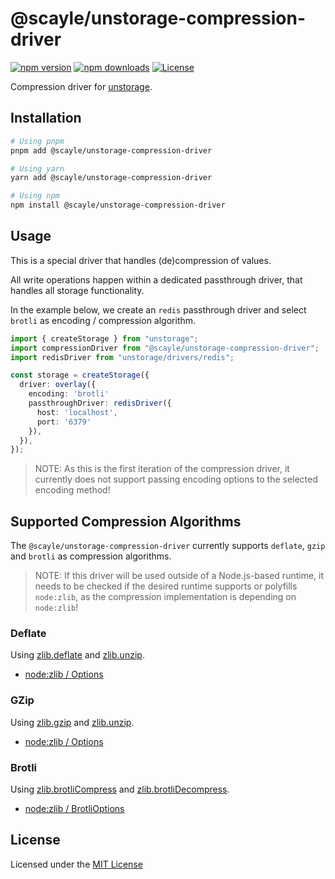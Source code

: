 # @scayle/unstorage-compression-driver

[![npm version][npm-version-src]][npm-version-href]
[![npm downloads][npm-downloads-src]][npm-downloads-href]
[![License][license-src]][license-href]

Compression driver for [unstorage](https://unstorage.unjs.io/).

## Installation

```bash
# Using pnpm
pnpm add @scayle/unstorage-compression-driver

# Using yarn
yarn add @scayle/unstorage-compression-driver

# Using npm
npm install @scayle/unstorage-compression-driver
```

## Usage

This is a special driver that handles (de)compression of values.

All write operations happen within a dedicated passthrough driver, that handles all storage functionality.

In the example below, we create an `redis` passthrough driver and select `brotli` as encoding / compression algorithm.

```ts
import { createStorage } from "unstorage";
import compressionDriver from "@scayle/unstorage-compression-driver";
import redisDriver from "unstorage/drivers/redis";

const storage = createStorage({
  driver: overlay({
    encoding: 'brotli'
    passthroughDriver: redisDriver({
      host: 'localhost',
      port: '6379'
    }),
  }),
});
```

> NOTE: As this is the first iteration of the compression driver,
> it currently does not support passing encoding options to the selected encoding method!

## Supported Compression Algorithms

The `@scayle/unstorage-compression-driver` currently supports `deflate`, `gzip` and `brotli` as compression algorithms.

> NOTE: If this driver will be used outside of a Node.js-based runtime,
> it needs to be checked if the desired runtime supports or polyfills `node:zlib`,
> as the compression implementation is depending on `node:zlib`!

### Deflate

Using [zlib.deflate](https://nodejs.org/docs/latest-v20.x/api/zlib.html#zlibdeflatebuffer-options-callback)
and [zlib.unzip](https://nodejs.org/docs/latest-v20.x/api/zlib.html#zlibunzipbuffer-options-callback).

- [node:zlib / Options](https://nodejs.org/docs/latest-v20.x/api/zlib.html#class-options)

### GZip

Using [zlib.gzip](https://nodejs.org/docs/latest-v20.x/api/zlib.html#zlibgzipbuffer-options-callback)
and [zlib.unzip](https://nodejs.org/docs/latest-v20.x/api/zlib.html#zlibunzipbuffer-options-callback).

- [node:zlib / Options](https://nodejs.org/docs/latest-v20.x/api/zlib.html#class-options)

### Brotli

Using [zlib.brotliCompress](https://nodejs.org/docs/latest-v20.x/api/zlib.html#zlibbrotlicompressbuffer-options-callback)
and [zlib.brotliDecompress](https://nodejs.org/docs/latest-v20.x/api/zlib.html#zlibbrotlidecompressbuffer-options-callback).

- [node:zlib / BrotliOptions](https://nodejs.org/docs/latest-v20.x/api/zlib.html#class-brotlioptions)

## License

Licensed under the [MIT License](https://opensource.org/license/mit/)

<!-- Badges -->

[npm-version-src]: https://img.shields.io/npm/v/@scayle/unstorage-compression-driver/latest.svg?style=flat&colorA=18181B&colorB=28CF8D
[npm-version-href]: https://npmjs.com/package/@scayle/unstorage-compression-driver
[npm-downloads-src]: https://img.shields.io/npm/dm/@scayle/unstorage-compression-driver.svg?style=flat&colorA=18181B&colorB=28CF8D
[npm-downloads-href]: https://npmjs.com/package/@scayle/unstorage-compression-driver
[license-src]: https://img.shields.io/npm/l/@scayle/unstorage-compression-driver.svg?style=flat&colorA=18181B&colorB=28CF8D
[license-href]: https://npmjs.com/package/@scayle/unstorage-compression-driver
